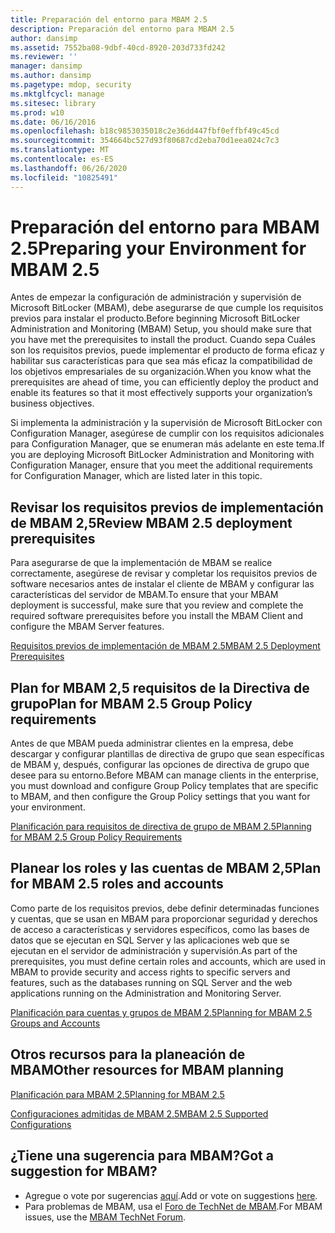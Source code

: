 ```yaml
---
title: Preparación del entorno para MBAM 2.5
description: Preparación del entorno para MBAM 2.5
author: dansimp
ms.assetid: 7552ba08-9dbf-40cd-8920-203d733fd242
ms.reviewer: ''
manager: dansimp
ms.author: dansimp
ms.pagetype: mdop, security
ms.mktglfcycl: manage
ms.sitesec: library
ms.prod: w10
ms.date: 06/16/2016
ms.openlocfilehash: b18c9853035018c2e36dd447fbf0effbf49c45cd
ms.sourcegitcommit: 354664bc527d93f80687cd2eba70d1eea024c7c3
ms.translationtype: MT
ms.contentlocale: es-ES
ms.lasthandoff: 06/26/2020
ms.locfileid: "10825491"
---
```

# <span data-ttu-id="36cf8-103">Preparación del entorno para MBAM 2.5</span><span class="sxs-lookup"><span data-stu-id="36cf8-103">Preparing your Environment for MBAM 2.5</span></span>


<span data-ttu-id="36cf8-104">Antes de empezar la configuración de administración y supervisión de Microsoft BitLocker (MBAM), debe asegurarse de que cumple los requisitos previos para instalar el producto.</span><span class="sxs-lookup"><span data-stu-id="36cf8-104">Before beginning Microsoft BitLocker Administration and Monitoring (MBAM) Setup, you should make sure that you have met the prerequisites to install the product.</span></span> <span data-ttu-id="36cf8-105">Cuando sepa Cuáles son los requisitos previos, puede implementar el producto de forma eficaz y habilitar sus características para que sea más eficaz la compatibilidad de los objetivos empresariales de su organización.</span><span class="sxs-lookup"><span data-stu-id="36cf8-105">When you know what the prerequisites are ahead of time, you can efficiently deploy the product and enable its features so that it most effectively supports your organization’s business objectives.</span></span>

<span data-ttu-id="36cf8-106">Si implementa la administración y la supervisión de Microsoft BitLocker con Configuration Manager, asegúrese de cumplir con los requisitos adicionales para Configuration Manager, que se enumeran más adelante en este tema.</span><span class="sxs-lookup"><span data-stu-id="36cf8-106">If you are deploying Microsoft BitLocker Administration and Monitoring with Configuration Manager, ensure that you meet the additional requirements for Configuration Manager, which are listed later in this topic.</span></span>

## <span data-ttu-id="36cf8-107">Revisar los requisitos previos de implementación de MBAM 2,5</span><span class="sxs-lookup"><span data-stu-id="36cf8-107">Review MBAM 2.5 deployment prerequisites</span></span>


<span data-ttu-id="36cf8-108">Para asegurarse de que la implementación de MBAM se realice correctamente, asegúrese de revisar y completar los requisitos previos de software necesarios antes de instalar el cliente de MBAM y configurar las características del servidor de MBAM.</span><span class="sxs-lookup"><span data-stu-id="36cf8-108">To ensure that your MBAM deployment is successful, make sure that you review and complete the required software prerequisites before you install the MBAM Client and configure the MBAM Server features.</span></span>

[<span data-ttu-id="36cf8-109">Requisitos previos de implementación de MBAM 2.5</span><span class="sxs-lookup"><span data-stu-id="36cf8-109">MBAM 2.5 Deployment Prerequisites</span></span>](mbam-25-deployment-prerequisites.md)

## <span data-ttu-id="36cf8-110">Plan for MBAM 2,5 requisitos de la Directiva de grupo</span><span class="sxs-lookup"><span data-stu-id="36cf8-110">Plan for MBAM 2.5 Group Policy requirements</span></span>


<span data-ttu-id="36cf8-111">Antes de que MBAM pueda administrar clientes en la empresa, debe descargar y configurar plantillas de directiva de grupo que sean específicas de MBAM y, después, configurar las opciones de directiva de grupo que desee para su entorno.</span><span class="sxs-lookup"><span data-stu-id="36cf8-111">Before MBAM can manage clients in the enterprise, you must download and configure Group Policy templates that are specific to MBAM, and then configure the Group Policy settings that you want for your environment.</span></span>

[<span data-ttu-id="36cf8-112">Planificación para requisitos de directiva de grupo de MBAM 2.5</span><span class="sxs-lookup"><span data-stu-id="36cf8-112">Planning for MBAM 2.5 Group Policy Requirements</span></span>](planning-for-mbam-25-group-policy-requirements.md)

## <span data-ttu-id="36cf8-113">Planear los roles y las cuentas de MBAM 2,5</span><span class="sxs-lookup"><span data-stu-id="36cf8-113">Plan for MBAM 2.5 roles and accounts</span></span>


<span data-ttu-id="36cf8-114">Como parte de los requisitos previos, debe definir determinadas funciones y cuentas, que se usan en MBAM para proporcionar seguridad y derechos de acceso a características y servidores específicos, como las bases de datos que se ejecutan en SQL Server y las aplicaciones web que se ejecutan en el servidor de administración y supervisión.</span><span class="sxs-lookup"><span data-stu-id="36cf8-114">As part of the prerequisites, you must define certain roles and accounts, which are used in MBAM to provide security and access rights to specific servers and features, such as the databases running on SQL Server and the web applications running on the Administration and Monitoring Server.</span></span>

[<span data-ttu-id="36cf8-115">Planificación para cuentas y grupos de MBAM 2.5</span><span class="sxs-lookup"><span data-stu-id="36cf8-115">Planning for MBAM 2.5 Groups and Accounts</span></span>](planning-for-mbam-25-groups-and-accounts.md)

## <span data-ttu-id="36cf8-116">Otros recursos para la planeación de MBAM</span><span class="sxs-lookup"><span data-stu-id="36cf8-116">Other resources for MBAM planning</span></span>


[<span data-ttu-id="36cf8-117">Planificación para MBAM 2.5</span><span class="sxs-lookup"><span data-stu-id="36cf8-117">Planning for MBAM 2.5</span></span>](planning-for-mbam-25.md)

[<span data-ttu-id="36cf8-118">Configuraciones admitidas de MBAM 2.5</span><span class="sxs-lookup"><span data-stu-id="36cf8-118">MBAM 2.5 Supported Configurations</span></span>](mbam-25-supported-configurations.md)

## <span data-ttu-id="36cf8-119">¿Tiene una sugerencia para MBAM?</span><span class="sxs-lookup"><span data-stu-id="36cf8-119">Got a suggestion for MBAM?</span></span>
- <span data-ttu-id="36cf8-120">Agregue o vote por sugerencias [aquí](http://mbam.uservoice.com/forums/268571-microsoft-bitlocker-administration-and-monitoring).</span><span class="sxs-lookup"><span data-stu-id="36cf8-120">Add or vote on suggestions [here](http://mbam.uservoice.com/forums/268571-microsoft-bitlocker-administration-and-monitoring).</span></span> 
- <span data-ttu-id="36cf8-121">Para problemas de MBAM, usa el [Foro de TechNet de MBAM](https://social.technet.microsoft.com/Forums/home?forum=mdopmbam).</span><span class="sxs-lookup"><span data-stu-id="36cf8-121">For MBAM issues, use the [MBAM TechNet Forum](https://social.technet.microsoft.com/Forums/home?forum=mdopmbam).</span></span>

 

 





